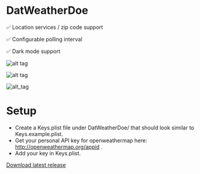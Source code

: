 # DatWeatherDoe

✅ Location services / zip code support

✅ Configurable polling interval

✅ Dark mode support



![alt tag](https://cloud.githubusercontent.com/assets/2235307/12532452/9d035646-c1e2-11e5-9f17-764a23243162.png)

![alt tag](https://cloud.githubusercontent.com/assets/2235307/13973705/0a94df82-f07c-11e5-8f01-c07d339d1216.png)

![alt_tag](https://user-images.githubusercontent.com/2235307/46848107-04055380-cdb6-11e8-8f9b-074ba9522ef7.png)

# Setup

- Create a Keys.plist file under DatWeatherDoe/ that should look similar to Keys.example.plist.
- Get your personal API key for openweathermap here: http://openweathermap.org/appid . 
- Add your key in Keys.plist. 

[Download latest release](https://github.com/inderdhir/DatWeatherDoe/releases/latest)
